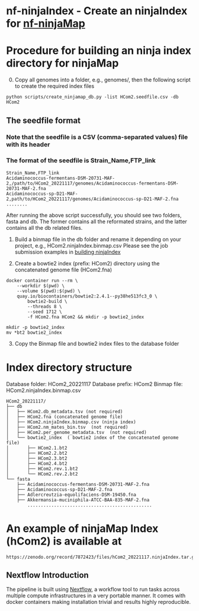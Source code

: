 nf-ninjaIndex - Create an ninjaIndex for [nf-ninjaMap](https://github.com/FischbachLab/nf-ninjamap)
====================

# Procedure for building an ninja index directory for ninjaMap

0. Copy all genomes into a folder, e.g., genomes/, then the following script to create the required index files

```{bash}
python scripts/create_ninjamap_db.py -list HCom2.seedfile.csv -db HCom2
```
## The seedfile format
### Note that the seedfile is a CSV (comma-separated values) file with its header
### The format of the seedfile is Strain_Name,FTP_link

```{bash}
Strain_Name,FTP_link
Acidaminococcus-fermentans-DSM-20731-MAF-2,/path/to/HCom2_20221117/genomes/Acidaminococcus-fermentans-DSM-20731-MAF-2.fna
Acidaminococcus-sp-D21-MAF-2,path/to/HCom2_20221117/genomes/Acidaminococcus-sp-D21-MAF-2.fna
........
```
After running the above script successfully, you should see two folders, fasta and db. The former contains all the reformated strains, and the latter contains all the db related files.

1. Build a binmap file in the db folder and rename it depending on your project, e.g., HCom2.ninjaIndex.binmap.csv
Please see the job submission examples in [building ninjaIndex](submission-examples.md)

2. Create a bowtie2 index (prefix: HCom2) directory using the concatenated genome file (HCom2.fna)
```{bash}
docker container run --rm \
    --workdir $(pwd) \
    --volume $(pwd):$(pwd) \
    quay.io/biocontainers/bowtie2:2.4.1--py38he513fc3_0 \
        bowtie2-build \
        --threads 8 \
        --seed 1712 \
        -f HCom2.fna HCom2 && mkdir -p bowtie2_index

mkdir -p bowtie2_index
mv *bt2 bowtie2_index
```

3. Copy the Binmap file and bowtie2 index files to the database folder

# Index directory structure

 Database folder: HCom2_20221117
 Database prefix: HCom2
 Binmap file: HCom2.ninjaIndex.binmap.csv

```{bash}
HCom2_20221117/
├── db
│   ├── HCom2.db_metadata.tsv (not required)
│   ├── HCom2.fna (concatenated genome file)
│   ├── HCom2.ninjaIndex.binmap.csv (ninja index)
│   ├── HCom2.nm_mates_bin.tsv  (not required)
│   ├── HCom2.per_genome_metadata.tsv  (not required)
│   └── bowtie2_index  ( bowtie2 index of the concatenated genome file)
│       ├── HCom2.1.bt2
│       ├── HCom2.2.bt2
│       ├── HCom2.3.bt2
│       ├── HCom2.4.bt2
│       ├── HCom2.rev.1.bt2
│       └── HCom2.rev.2.bt2
└── fasta
    ├── Acidaminococcus-fermentans-DSM-20731-MAF-2.fna
    ├── Acidaminococcus-sp-D21-MAF-2.fna
    ├── Adlercreutzia-equolifaciens-DSM-19450.fna
    ├── Akkermansia-muciniphila-ATCC-BAA-835-MAF-2.fna
        ...............................................
```

# An example of ninjaMap Index (hCom2) is available at
```{bash}
https://zenodo.org/record/7872423/files/hCom2_20221117.ninjaIndex.tar.gz
```

## Nextflow Introduction
The pipeline is built using [Nextflow](https://www.nextflow.io), a workflow tool to run tasks across multiple compute infrastructures in a very portable manner. It comes with docker containers making installation trivial and results highly reproducible.
